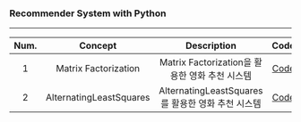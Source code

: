 ### Recommender System with Python
-----

| Num.          |   Concept                | Description                 | Code        |
| :----------:  | :--------------:         | :----------------:          | :---------: |
| 1             | Matrix Factorization     |  Matrix Factorization을 활용한  영화 추천 시스템  |  [Code](https://github.com/PEBpung/RecSys/blob/master/movie_recsys_using_MF.ipynb)       |
| 2             | AlternatingLeastSquares   | AlternatingLeastSquares를 활용한 영화 추천 시스템  |   [Code](https://github.com/PEBpung/RecSys/blob/master/movie_recsys_using_ALS.ipynb)|
